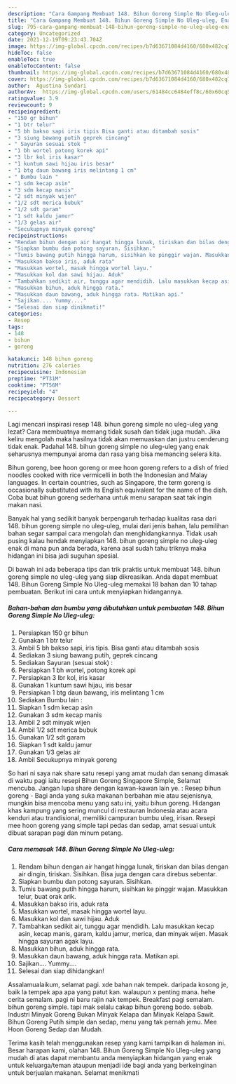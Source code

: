 ```yaml
---
description: "Cara Gampang Membuat 148. Bihun Goreng Simple No Uleg-uleg, Enak"
title: "Cara Gampang Membuat 148. Bihun Goreng Simple No Uleg-uleg, Enak"
slug: 795-cara-gampang-membuat-148-bihun-goreng-simple-no-uleg-uleg-enak
category: Uncategorized
date: 2021-12-19T09:23:43.704Z
image: https://img-global.cpcdn.com/recipes/b7d63671084d4160/680x482cq70/148-bihun-goreng-simple-no-uleg-uleg-foto-resep-utama.jpg
hideToc: false
enableToc: true
enableTocContent: false
thumbnail: https://img-global.cpcdn.com/recipes/b7d63671084d4160/680x482cq70/148-bihun-goreng-simple-no-uleg-uleg-foto-resep-utama.jpg
cover: https://img-global.cpcdn.com/recipes/b7d63671084d4160/680x482cq70/148-bihun-goreng-simple-no-uleg-uleg-foto-resep-utama.jpg
author:  Agustina Sundari
authorAv:  https://img-global.cpcdn.com/users/61484cc6484eff8c/60x60cq50/avatar.jpg
ratingvalue: 3.9
reviewcount: 9
recipeingredient:
- "150 gr bihun"
- "1 btr telur"
- "5 bh bakso sapi iris tipis Bisa ganti atau ditambah sosis"
- "3 siung bawang putih geprek cincang"
- " Sayuran sesuai stok "
- "1 bh wortel potong korek api"
- "3 lbr kol iris kasar"
- "1 kuntum sawi hijau iris besar"
- "1 btg daun bawang iris melintang 1 cm"
- " Bumbu lain "
- "1 sdm kecap asin"
- "3 sdm kecap manis"
- "2 sdt minyak wijen"
- "1/2 sdt merica bubuk"
- "1/2 sdt garam"
- "1 sdt kaldu jamur"
- "1/3 gelas air"
- "Secukupnya minyak goreng"
recipeinstructions:
- "Rendam bihun dengan air hangat hingga lunak, tiriskan dan bilas dengan air dingin, tiriskan. Sisihkan. Bisa juga dengan cara direbus sebentar."
- "Siapkan bumbu dan potong sayuran. Sisihkan."
- "Tumis bawang putih hingga harum, sisihkan ke pinggir wajan. Masukkan telur, buat orak arik."
- "Masukkan bakso iris, aduk rata"
- "Masukkan wortel, masak hingga wortel layu."
- "Masukkan kol dan sawi hijau. Aduk"
- "Tambahkan sedikit air, tunggu agar mendidih. Lalu masukkan kecap asin, kecap manis, garam, kaldu jamur, merica, dan minyak wijen. Masak hingga sayuran agak layu."
- "Masukkan bihun, aduk hingga rata."
- "Masukkan daun bawang, aduk hingga rata. Matikan api."
- "Sajikan.... Yummy...."
- "Selesai dan siap dinikmati!"
categories:
- Resep
tags:
- 148
- bihun
- goreng

katakunci: 148 bihun goreng 
nutrition: 276 calories
recipecuisine: Indonesian
preptime: "PT31M"
cooktime: "PT56M"
recipeyield: "4"
recipecategory: Dessert

---
```



Lagi mencari inspirasi resep 148. bihun goreng simple no uleg-uleg yang lezat? Cara membuatnya memang tidak susah dan tidak juga mudah. Jika keliru mengolah maka hasilnya tidak akan memuaskan dan justru cenderung tidak enak. Padahal 148. bihun goreng simple no uleg-uleg yang enak seharusnya mempunyai aroma dan rasa yang bisa memancing selera kita.


Bihun goreng, bee hoon goreng or mee hoon goreng refers to a dish of fried noodles cooked with rice vermicelli in both the Indonesian and Malay languages. In certain countries, such as Singapore, the term goreng is occasionally substituted with its English equivalent for the name of the dish. Coba buat bihun goreng sederhana untuk menu sarapan saat tak ingin makan nasi.

Banyak hal yang sedikit banyak berpengaruh terhadap kualitas rasa dari 148. bihun goreng simple no uleg-uleg, mulai dari jenis bahan, lalu pemilihan bahan segar sampai cara mengolah dan menghidangkannya. Tidak usah pusing kalau hendak menyiapkan 148. bihun goreng simple no uleg-uleg enak di mana pun anda berada, karena asal sudah tahu triknya maka hidangan ini bisa jadi suguhan spesial.


Di bawah ini ada beberapa tips dan trik praktis untuk membuat 148. bihun goreng simple no uleg-uleg yang siap dikreasikan. Anda dapat membuat 148. Bihun Goreng Simple No Uleg-uleg memakai 18 bahan dan 10 tahap pembuatan. Berikut ini cara untuk menyiapkan hidangannya.

<!--inarticleads1-->

##### Bahan-bahan dan bumbu yang dibutuhkan untuk pembuatan 148. Bihun Goreng Simple No Uleg-uleg:

1. Persiapkan 150 gr bihun
1. Gunakan 1 btr telur
1. Ambil 5 bh bakso sapi, iris tipis. Bisa ganti atau ditambah sosis
1. Sediakan 3 siung bawang putih, geprek cincang
1. Sediakan  Sayuran (sesuai stok) :
1. Persiapkan 1 bh wortel, potong korek api
1. Persiapkan 3 lbr kol, iris kasar
1. Gunakan 1 kuntum sawi hijau, iris besar
1. Persiapkan 1 btg daun bawang, iris melintang 1 cm
1. Sediakan  Bumbu lain :
1. Siapkan 1 sdm kecap asin
1. Gunakan 3 sdm kecap manis
1. Ambil 2 sdt minyak wijen
1. Ambil 1/2 sdt merica bubuk
1. Gunakan 1/2 sdt garam
1. Siapkan 1 sdt kaldu jamur
1. Gunakan 1/3 gelas air
1. Ambil Secukupnya minyak goreng


So hari ni saya nak share satu resepi yang amat mudah dan senang dimasak di waktu pagi iaitu resepi Bihun Goreng Singapore Simple, Selamat mencuba. Jangan lupa share dengan kawan-kawan lain ye. : Resep bihun goreng - Bagi anda yang suka makanan berbahan mie atau sejenisnya, mungkin bisa mencoba menu yang satu ini, yaitu bihun goreng. Hidangan khas kampung yang sering muncul di restauran Indonesia atau acara kenduri atau trandisional, memiliki campuran bumbu uleg, irisan. Resepi mee hoon goreng yang simple tapi pedas dan sedap, amat sesuai untuk dibuat sarapan pagi dan minum petang. 

<!--inarticleads2-->

##### Cara memasak 148. Bihun Goreng Simple No Uleg-uleg:

1. Rendam bihun dengan air hangat hingga lunak, tiriskan dan bilas dengan air dingin, tiriskan. Sisihkan. Bisa juga dengan cara direbus sebentar.
1. Siapkan bumbu dan potong sayuran. Sisihkan.
1. Tumis bawang putih hingga harum, sisihkan ke pinggir wajan. Masukkan telur, buat orak arik.
1. Masukkan bakso iris, aduk rata
1. Masukkan wortel, masak hingga wortel layu.
1. Masukkan kol dan sawi hijau. Aduk
1. Tambahkan sedikit air, tunggu agar mendidih. Lalu masukkan kecap asin, kecap manis, garam, kaldu jamur, merica, dan minyak wijen. Masak hingga sayuran agak layu.
1. Masukkan bihun, aduk hingga rata.
1. Masukkan daun bawang, aduk hingga rata. Matikan api.
1. Sajikan.... Yummy....
1. Selesai dan siap dihidangkan!

Assalamualaikum, selamat pagi. xde bahan nak tempek. daripada kosong je, baik la tempek apa apa yang patut kan. walaupun x penting mana. hehe cerita semalam. pagi ni baru rajin nak tempek. Breakfast pagi semalam. bihun goreng simple. tapi mak selalu cakap bihun goreng bodo. sebab. Industri Minyak Goreng Bukan Minyak Kelapa dan Minyak Kelapa Sawit. Bihun Goreng Putih simple dan sedap, menu yang tak pernah jemu. Mee Hoon Goreng Sedap dan Mudah. 

Terima kasih telah menggunakan resep yang kami tampilkan di halaman ini. Besar harapan kami, olahan 148. Bihun Goreng Simple No Uleg-uleg yang mudah di atas dapat membantu anda menyiapkan hidangan yang enak untuk keluarga/teman ataupun menjadi ide bagi anda yang berkeinginan untuk berjualan makanan. Selamat menikmati

